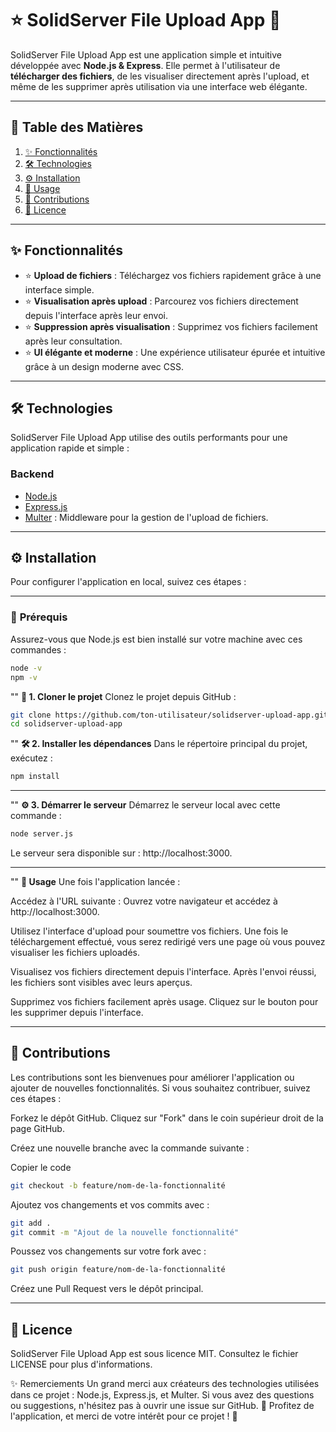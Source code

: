 # ⭐ **SolidServer File Upload App 💾**

SolidServer File Upload App est une application simple et intuitive développée avec **Node.js & Express**. Elle permet à l'utilisateur de **télécharger des fichiers**, de les visualiser directement après l'upload, et même de les supprimer après utilisation via une interface web élégante.

---

## 📜 **Table des Matières**

1. [✨ Fonctionnalités](#fonctionnalités)  
2. [🛠️ Technologies](#technologies)  
3. [⚙️ Installation](#installation)  
4. [🚀 Usage](#usage)  
5. [🤝 Contributions](#contributions)  
6. [📜 Licence](#licence)  

---

## ✨ **Fonctionnalités**

- ⭐ **Upload de fichiers** : Téléchargez vos fichiers rapidement grâce à une interface simple.  
- ⭐ **Visualisation après upload** : Parcourez vos fichiers directement depuis l'interface après leur envoi.  
- ⭐ **Suppression après visualisation** : Supprimez vos fichiers facilement après leur consultation.  
- ⭐ **UI élégante et moderne** : Une expérience utilisateur épurée et intuitive grâce à un design moderne avec CSS.

---

## 🛠️ **Technologies**

SolidServer File Upload App utilise des outils performants pour une application rapide et simple :

### **Backend**  
- [Node.js](https://nodejs.org/)  
- [Express.js](https://expressjs.com/)  
- [Multer](https://github.com/expressjs/multer) : Middleware pour la gestion de l'upload de fichiers.

---

## ⚙️ **Installation**

Pour configurer l'application en local, suivez ces étapes :

---

### 📌 **Prérequis**

Assurez-vous que Node.js est bien installé sur votre machine avec ces commandes :

```bash
node -v
npm -v
 ```
"" **🚀 1. Cloner le projet**
Clonez le projet depuis GitHub :

 ```bash
git clone https://github.com/ton-utilisateur/solidserver-upload-app.git
cd solidserver-upload-app
 ```
"" **🛠️ 2. Installer les dépendances**
Dans le répertoire principal du projet, exécutez :

 ```bash
npm install
 ```

---

"" **⚙️ 3. Démarrer le serveur**
Démarrez le serveur local avec cette commande :

 ```bash
node server.js
 ```
Le serveur sera disponible sur : http://localhost:3000.

---

"" **🚀 Usage**
Une fois l'application lancée :

Accédez à l'URL suivante :
Ouvrez votre navigateur et accédez à http://localhost:3000.

Utilisez l'interface d'upload pour soumettre vos fichiers.
Une fois le téléchargement effectué, vous serez redirigé vers une page où vous pouvez visualiser les fichiers uploadés.

Visualisez vos fichiers directement depuis l'interface.
Après l'envoi réussi, les fichiers sont visibles avec leurs aperçus.

Supprimez vos fichiers facilement après usage.
Cliquez sur le bouton pour les supprimer depuis l'interface.

---

## **🤝 Contributions**
Les contributions sont les bienvenues pour améliorer l'application ou ajouter de nouvelles fonctionnalités. Si vous souhaitez contribuer, suivez ces étapes :

Forkez le dépôt GitHub.
Cliquez sur "Fork" dans le coin supérieur droit de la page GitHub.

Créez une nouvelle branche avec la commande suivante :

Copier le code
```bash
git checkout -b feature/nom-de-la-fonctionnalité
```
Ajoutez vos changements et vos commits avec :

```bash
git add .
git commit -m "Ajout de la nouvelle fonctionnalité"
```
Poussez vos changements sur votre fork avec :

```bash
git push origin feature/nom-de-la-fonctionnalité
```
Créez une Pull Request vers le dépôt principal.

---

## **📜 Licence**
SolidServer File Upload App est sous licence MIT. Consultez le fichier LICENSE pour plus d'informations.

✨ Remerciements
Un grand merci aux créateurs des technologies utilisées dans ce projet : Node.js, Express.js, et Multer.
Si vous avez des questions ou suggestions, n'hésitez pas à ouvrir une issue sur GitHub.
🎉 Profitez de l'application, et merci de votre intérêt pour ce projet ! 🚀
